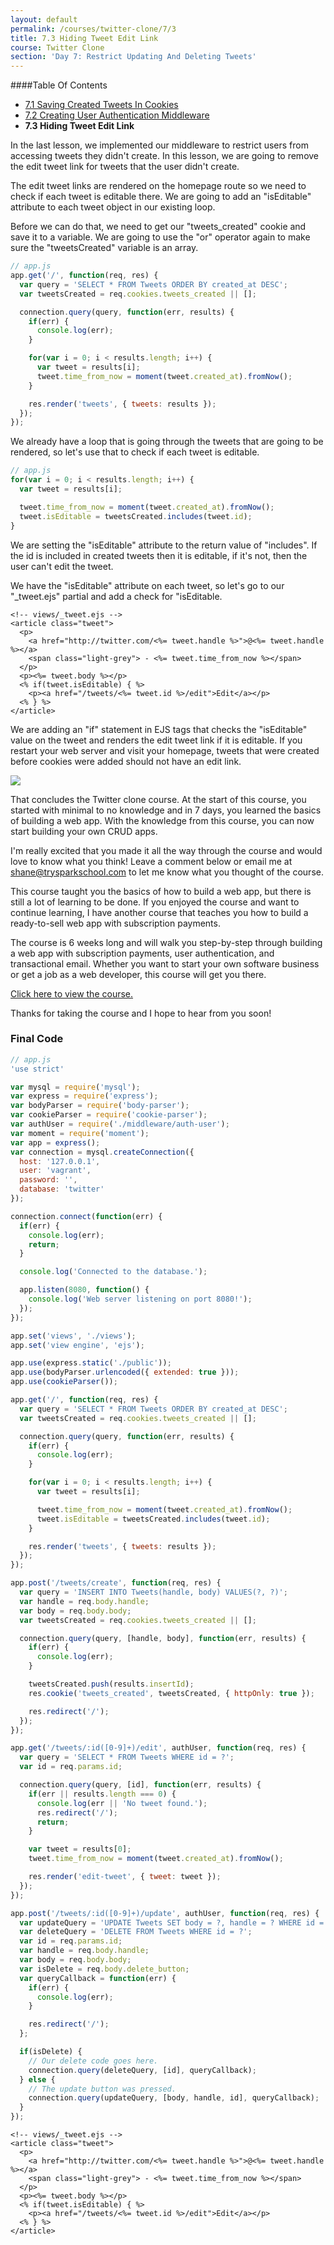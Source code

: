 ```yaml
---
layout: default
permalink: /courses/twitter-clone/7/3
title: 7.3 Hiding Tweet Edit Link
course: Twitter Clone
section: 'Day 7: Restrict Updating And Deleting Tweets'
---
```


####Table Of Contents

- [7.1 Saving Created Tweets In Cookies](/courses/twitter-clone/7/1)
- [7.2 Creating User Authentication Middleware](/courses/twitter-clone/7/2)
- **7.3 Hiding Tweet Edit Link**

In the last lesson, we implemented our middleware to restrict users from accessing tweets they didn't create.  In this lesson, we are going to remove the edit tweet link for tweets that the user didn't create.

The edit tweet links are rendered on the homepage route so we need to check if each tweet is editable there.  We are going to add an "isEditable" attribute to each tweet object in our existing loop.

Before we can do that, we need to get our "tweets_created" cookie and save it to a variable.  We are going to use the "or" operator again to make sure the "tweetsCreated" variable is an array.

```javascript
// app.js
app.get('/', function(req, res) {
  var query = 'SELECT * FROM Tweets ORDER BY created_at DESC';
  var tweetsCreated = req.cookies.tweets_created || [];

  connection.query(query, function(err, results) {
    if(err) {
      console.log(err);
    }

    for(var i = 0; i < results.length; i++) {
      var tweet = results[i];
      tweet.time_from_now = moment(tweet.created_at).fromNow();
    }

    res.render('tweets', { tweets: results });
  });
});
```

We already have a loop that is going through the tweets that are going to be rendered, so let's use that to check if each tweet is editable.

```javascript
// app.js
for(var i = 0; i < results.length; i++) {
  var tweet = results[i];

  tweet.time_from_now = moment(tweet.created_at).fromNow();
  tweet.isEditable = tweetsCreated.includes(tweet.id);
}
```

We are setting the "isEditable" attribute to the return value of "includes".  If the id is included in created tweets then it is editable, if it's not, then the user can't edit the tweet.

We have the "isEditable" attribute on each tweet, so let's go to our "_tweet.ejs" partial and add a check for "isEditable.

```ejs
<!-- views/_tweet.ejs -->
<article class="tweet">
  <p>
    <a href="http://twitter.com/<%= tweet.handle %>">@<%= tweet.handle %></a>
    <span class="light-grey"> - <%= tweet.time_from_now %></span>
  </p>
  <p><%= tweet.body %></p>
  <% if(tweet.isEditable) { %>
    <p><a href="/tweets/<%= tweet.id %>/edit">Edit</a></p>
  <% } %>
</article>
```

We are adding an "if" statement in EJS tags that checks the "isEditable" value on the tweet and renders the edit tweet link if it is editable.  If you restart your web server and visit your homepage, tweets that were created before cookies were added should not have an edit link.

![](https://s3.amazonaws.com/spark-school/courses/twitter-clone/7/7-3-hidden-edit-links.png)

That concludes the Twitter clone course.  At the start of this course, you started with minimal to no knowledge and in 7 days, you learned the basics of building a web app.  With the knowledge from this course, you can now start building your own CRUD apps.

I'm really excited that you made it all the way through the course and would love to know what you think!  Leave a comment below or email me at shane@trysparkschool.com to let me know what you thought of the course.

This course taught you the basics of how to build a web app, but there is still a lot of learning to be done.  If you enjoyed the course and want to continue learning, I have another course that teaches you how to build a ready-to-sell web app with subscription payments.

The course is 6 weeks long and will walk you step-by-step through building a web app with subscription payments, user authentication, and transactional email.  Whether you want to start your own software business or get a job as a web developer, this course will get you there.

[Click here to view the course.](https://trysparkschool.com/saas-course?utm_source=twitter_clone_course&utm_campaign=saas_course_clicks&utm_medium=link)

Thanks for taking the course and I hope to hear from you soon!

### Final Code

```javascript
// app.js
'use strict'

var mysql = require('mysql');
var express = require('express');
var bodyParser = require('body-parser');
var cookieParser = require('cookie-parser');
var authUser = require('./middleware/auth-user');
var moment = require('moment');
var app = express();
var connection = mysql.createConnection({
  host: '127.0.0.1',
  user: 'vagrant',
  password: '',
  database: 'twitter'
});

connection.connect(function(err) {
  if(err) {
    console.log(err);
    return;
  }

  console.log('Connected to the database.');

  app.listen(8080, function() {
    console.log('Web server listening on port 8080!');
  });
});

app.set('views', './views');
app.set('view engine', 'ejs');

app.use(express.static('./public'));
app.use(bodyParser.urlencoded({ extended: true }));
app.use(cookieParser());

app.get('/', function(req, res) {
  var query = 'SELECT * FROM Tweets ORDER BY created_at DESC';
  var tweetsCreated = req.cookies.tweets_created || [];

  connection.query(query, function(err, results) {
    if(err) {
      console.log(err);
    }

    for(var i = 0; i < results.length; i++) {
      var tweet = results[i];

      tweet.time_from_now = moment(tweet.created_at).fromNow();
      tweet.isEditable = tweetsCreated.includes(tweet.id);
    }

    res.render('tweets', { tweets: results });
  });
});

app.post('/tweets/create', function(req, res) {
  var query = 'INSERT INTO Tweets(handle, body) VALUES(?, ?)';
  var handle = req.body.handle;
  var body = req.body.body;
  var tweetsCreated = req.cookies.tweets_created || [];

  connection.query(query, [handle, body], function(err, results) {
    if(err) {
      console.log(err);
    }

    tweetsCreated.push(results.insertId);
    res.cookie('tweets_created', tweetsCreated, { httpOnly: true });

    res.redirect('/');
  });
});

app.get('/tweets/:id([0-9]+)/edit', authUser, function(req, res) {
  var query = 'SELECT * FROM Tweets WHERE id = ?';
  var id = req.params.id;

  connection.query(query, [id], function(err, results) {
    if(err || results.length === 0) {
      console.log(err || 'No tweet found.');
      res.redirect('/');
      return;
    }

    var tweet = results[0];
    tweet.time_from_now = moment(tweet.created_at).fromNow();

    res.render('edit-tweet', { tweet: tweet });
  });
});

app.post('/tweets/:id([0-9]+)/update', authUser, function(req, res) {
  var updateQuery = 'UPDATE Tweets SET body = ?, handle = ? WHERE id = ?';
  var deleteQuery = 'DELETE FROM Tweets WHERE id = ?';
  var id = req.params.id;
  var handle = req.body.handle;
  var body = req.body.body;
  var isDelete = req.body.delete_button;
  var queryCallback = function(err) {
    if(err) {
      console.log(err);
    }

    res.redirect('/');
  };

  if(isDelete) {
    // Our delete code goes here.
    connection.query(deleteQuery, [id], queryCallback);
  } else {
    // The update button was pressed.
    connection.query(updateQuery, [body, handle, id], queryCallback);
  }
});
```

```ejs
<!-- views/_tweet.ejs -->
<article class="tweet">
  <p>
    <a href="http://twitter.com/<%= tweet.handle %>">@<%= tweet.handle %></a>
    <span class="light-grey"> - <%= tweet.time_from_now %></span>
  </p>
  <p><%= tweet.body %></p>
  <% if(tweet.isEditable) { %>
    <p><a href="/tweets/<%= tweet.id %>/edit">Edit</a></p>
  <% } %>
</article>
```
